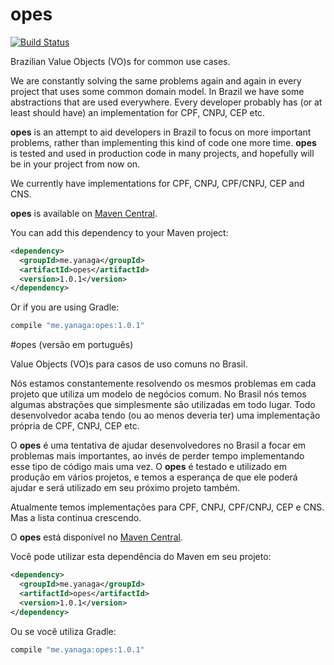 # opes
[![Build Status](https://travis-ci.org/yanaga/opes.svg?branch=master)](https://travis-ci.org/yanaga/opes)

Brazilian Value Objects (VO)s for common use cases.

We are constantly solving the same problems again and again in every project that uses some common domain model. In Brazil we have some abstractions that are used everywhere. Every developer probably has (or at least should have) an implementation for CPF, CNPJ, CEP etc.

**opes** is an attempt to aid developers in Brazil to focus on more important problems, rather than implementing this kind of code one more time. **opes** is tested and used in production code in many projects, and hopefully will be in your project from now on.

We currently have implementations for CPF, CNPJ, CPF/CNPJ, CEP and CNS.

**opes** is available on [Maven Central](http://search.maven.org/#search%7Cga%7C1%7Ca%3A%22opes%22).

You can add this dependency to your Maven project:

```xml
<dependency>
  <groupId>me.yanaga</groupId>
  <artifactId>opes</artifactId>
  <version>1.0.1</version>
</dependency>
```

Or if you are using Gradle:

```groovy
compile "me.yanaga:opes:1.0.1"
```

#opes (versão em português)

Value Objects (VO)s para casos de uso comuns no Brasil.

Nós estamos constantemente resolvendo os mesmos problemas em cada projeto que utiliza um modelo de negócios comum. No Brasil nós temos algumas abstrações que simplesmente são utilizadas em todo lugar. Todo desenvolvedor acaba tendo (ou ao menos deveria ter) uma implementação própria de CPF, CNPJ, CEP etc.

O **opes** é uma tentativa de ajudar desenvolvedores no Brasil a focar em problemas mais importantes, ao invés de perder tempo implementando esse tipo de código mais uma vez. O **opes** é testado e utilizado em produção em vários projetos, e temos a esperança de que ele poderá ajudar e será utilizado em seu próximo projeto também.

Atualmente temos implementações para CPF, CNPJ, CPF/CNPJ, CEP e CNS. Mas a lista continua crescendo.

O **opes** está disponível no [Maven Central](http://search.maven.org/#search%7Cga%7C1%7Ca%3A%22opes%22).

Você pode utilizar esta dependência do Maven em seu projeto:

```xml
<dependency>
  <groupId>me.yanaga</groupId>
  <artifactId>opes</artifactId>
  <version>1.0.1</version>
</dependency>
```

Ou se você utiliza Gradle:

```groovy
compile "me.yanaga:opes:1.0.1"
```
